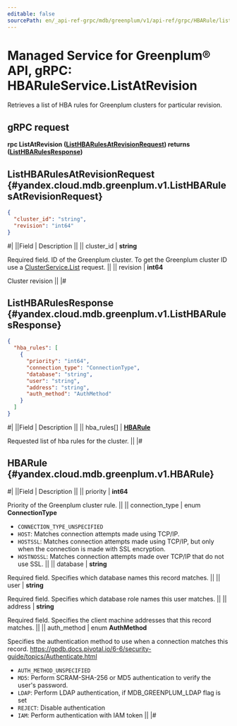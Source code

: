 ```yaml
---
editable: false
sourcePath: en/_api-ref-grpc/mdb/greenplum/v1/api-ref/grpc/HBARule/listAtRevision.md
---
```


# Managed Service for Greenplum® API, gRPC: HBARuleService.ListAtRevision

Retrieves a list of HBA rules for Greenplum clusters for particular revision.

## gRPC request

**rpc ListAtRevision ([ListHBARulesAtRevisionRequest](#yandex.cloud.mdb.greenplum.v1.ListHBARulesAtRevisionRequest)) returns ([ListHBARulesResponse](#yandex.cloud.mdb.greenplum.v1.ListHBARulesResponse))**

## ListHBARulesAtRevisionRequest {#yandex.cloud.mdb.greenplum.v1.ListHBARulesAtRevisionRequest}

```json
{
  "cluster_id": "string",
  "revision": "int64"
}
```

#|
||Field | Description ||
|| cluster_id | **string**

Required field. ID of the Greenplum cluster.
To get the Greenplum cluster ID use a [ClusterService.List](/docs/managed-greenplum/api-ref/grpc/Cluster/list#List) request. ||
|| revision | **int64**

Cluster revision ||
|#

## ListHBARulesResponse {#yandex.cloud.mdb.greenplum.v1.ListHBARulesResponse}

```json
{
  "hba_rules": [
    {
      "priority": "int64",
      "connection_type": "ConnectionType",
      "database": "string",
      "user": "string",
      "address": "string",
      "auth_method": "AuthMethod"
    }
  ]
}
```

#|
||Field | Description ||
|| hba_rules[] | **[HBARule](#yandex.cloud.mdb.greenplum.v1.HBARule)**

Requested list of hba rules for the cluster. ||
|#

## HBARule {#yandex.cloud.mdb.greenplum.v1.HBARule}

#|
||Field | Description ||
|| priority | **int64**

Priority of the Greenplum cluster rule. ||
|| connection_type | enum **ConnectionType**

- `CONNECTION_TYPE_UNSPECIFIED`
- `HOST`: Matches connection attempts made using TCP/IP.
- `HOSTSSL`: Matches connection attempts made using TCP/IP, but only when the connection is made with SSL encryption.
- `HOSTNOSSL`: Matches connection attempts made over TCP/IP that do not use SSL. ||
|| database | **string**

Required field. Specifies which database names this record matches. ||
|| user | **string**

Required field. Specifies which database role names this user matches. ||
|| address | **string**

Required field. Specifies the client machine addresses that this record matches. ||
|| auth_method | enum **AuthMethod**

Specifies the authentication method to use when a connection matches this record.
https://gpdb.docs.pivotal.io/6-6/security-guide/topics/Authenticate.html

- `AUTH_METHOD_UNSPECIFIED`
- `MD5`: Perform SCRAM-SHA-256 or MD5 authentication to verify the user's password.
- `LDAP`: Perform LDAP authentication, if MDB_GREENPLUM_LDAP flag is set
- `REJECT`: Disable authentication
- `IAM`: Perform authentication with IAM token ||
|#